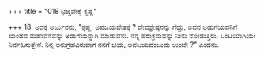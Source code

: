 +++
title = "018 ಭಙ್ಗವೇಕೈ ಕೃಷ್ಣ"

+++
18. ಅದಕ್ಕೆ ಅರ್ಜುನನು, "ಕೃಷ್ಣ, ಅಪಜಯವೇತಕ್ಕೆ ? ದೇವಶ್ರೇಷ್ಠನನ್ನು ಗೆದ್ದು, ಅವನ ಅಡುಗೆಯವನಿಗೆ ಖಾಂಡವ ಮಹಾವನವನ್ನು ಅಡುಗೆಯನ್ನಾಗಿ ಮಾಡುವೆನು. ನನ್ನ ಪರಾಕ್ರಮವನ್ನು ನೀನು ನೋಡುತ್ತಿರು. ಒಂಟಿಯಾಗಿಯೇ ನಿರ್ವಹಿಸುತ್ತೇನೆ. ನಿನ್ನ ಅನುಗ್ರಹವಿರುವಾಗ ನನಗೆ ಭಯ, ಅಪಜಯವೆಂಬುದು ಉಂಟೇ ?" ಎಂದನು.